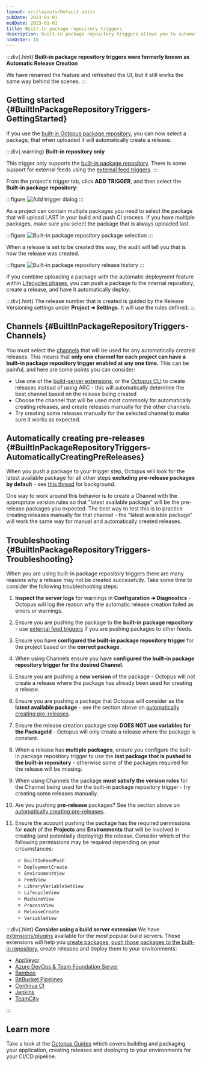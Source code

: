 ```yaml
---
layout: src/layouts/Default.astro
pubDate: 2023-01-01
modDate: 2023-01-01
title: Built-in package repository triggers
description: Built-in package repository triggers allows you to automatically create a new release when a new package is pushed to the built-in package repository.
navOrder: 15
---
```


:::div{.hint}
**Built-in package repository triggers were formerly known as Automatic Release Creation**

We have renamed the feature and refreshed the UI, but it still works the same way behind the scenes.
:::

## Getting started {#BuiltInPackageRepositoryTriggers-GettingStarted}

If you use the [built-in Octopus package repository](/docs/packaging-applications/package-repositories), you can now select a package, that when uploaded it will automatically create a release.

:::div{.warning}
**Built-in repository only**

This trigger only supports the [built-in package repository](/docs/packaging-applications/package-repositories). There is some support for external feeds using the [external feed triggers](/docs/projects/project-triggers/external-feed-triggers).
:::

From the project's trigger tab, click **ADD TRIGGER**, and then select the **Built-in package repository**:

:::figure
![Add trigger dialog](/docs/projects/project-triggers/images/add-trigger-popup.png)
:::

As a project can contain multiple packages you need to select the package that will upload LAST in your build and push CI process. If you have multiple packages, make sure you select the package that is always uploaded last.

:::figure
![Built-in package repository package selection](/docs/projects/project-triggers/images/built-in-package-repository-package-selection.png)
:::

When a release is set to be created this way, the audit will tell you that is how the release was created.

:::figure
![Built-in package repository release history](/docs/projects/project-triggers/images/built-in-package-repository-release-history.png)
:::

If you combine uploading a package with the automatic deployment feature within [Lifecycles phases](/docs/releases/lifecycles/#Lifecycles-LifecyclePhases), you can push a package to the internal repository, create a release, and have it automatically deploy.

:::div{.hint}
The release number that is created is guided by the Release Versioning settings under **Project ➜ Settings**. It will use the rules defined.
:::

## Channels {#BuiltInPackageRepositoryTriggers-Channels}

You must select the [channels](/docs/releases/channels) that will be used for any automatically created releases. This means that **only one channel for each project can have a built-in package repository trigger enabled at any one time.** This can be painful, and here are some points you can consider:

- Use one of the [build-server extensions](/docs/packaging-applications/build-servers/), or the [Octopus CLI](/docs/octopus-rest-api/octopus-cli/create-release) to create releases instead of using ARC - this will automatically determine the best channel based on the release being created
- Choose the channel that will be used most commonly for automatically creating releases, and create releases manually for the other channels.
- Try creating some releases manually for the selected channel to make sure it works as expected.

## Automatically creating pre-releases {#BuiltInPackageRepositoryTriggers-AutomaticallyCreatingPreReleases}

When you push a package to your trigger step, Octopus will look for the latest available package for all other steps **excluding pre-release packages by default** - see [this thread](https://help.yamldoc.liuyan.wang/t/arc-not-working-with-pre-release-builds/3646) for background.

One way to work around this behavior is to create a Channel with the appropriate version rules so that "latest available package" will be the pre-release packages you expected. The best way to test this is to practice creating releases manually for that channel - the "latest available package" will work the same way for manual and automatically created releases.

## Troubleshooting {#BuiltInPackageRepositoryTriggers-Troubleshooting}

When you are using built-in package repository triggers there are many reasons why a release may not be created successfully. Take some time to consider the following troubleshooting steps:

1. **Inspect the server logs** for warnings in **Configuration ➜ Diagnostics** - Octopus will log the reason why the automatic release creation failed as errors or warnings.

2. Ensure you are pushing the package to the **built-in package repository** - use [external feed triggers](/docs/projects/project-triggers/external-feed-triggers) if you are pushing packages to other feeds.

3. Ensure you have **configured the built-in package repository trigger** for the project based on the **correct package**.

4. When using Channels ensure you have **configured the built-in package repository trigger for the desired Channel**.

5. Ensure you are pushing a **new version** of the package - Octopus will not create a release where the package has already been used for creating a release.

6. Ensure you are pushing a package that Octopus will consider as the **latest available package** - see the section above on [automatically creating pre-releases](#BuiltInPackageRepositoryTriggers-AutomaticallyCreatingPreReleases).

7. Ensure the release creation package step **DOES NOT use variables for the PackageId** - Octopus will only create a release where the package is constant.

8. When a release has **multiple packages**, ensure you configure the built-in package repository trigger to use the **last package that is pushed to the built-in repository** - otherwise some of the packages required for the release will be missing.

9. When using Channels the package **must satisfy the version rules** for the Channel being used for the built-in package repository trigger - try creating some releases manually.

10. Are you pushing **pre-release** packages? See the section above on [automatically creating pre-releases](#BuiltInPackageRepositoryTriggers-AutomaticallyCreatingPreReleases).

11. Ensure the account pushing the package has the required permissions for **each** of the **Projects** and **Environments** that will be involved in creating (and potentially deploying) the release. Consider which of the following permissions may be required depending on your circumstances:

    - `BuiltInFeedPush`
    - `DeploymentCreate`
    - `EnvironmentView`
    - `FeedView`
    - `LibraryVariableSetView`
    - `LifecycleView`
    - `MachineView`
    - `ProcessView`
    - `ReleaseCreate`
    - `VariableView`

:::div{.hint}
**Consider using a build server extension**
We have [extensions/plugins](/docs/packaging-applications/build-servers/) available for the most popular build servers. These extensions will help you [create packages](/docs/packaging-applications), [push those packages to the built-in repository](/docs/packaging-applications/package-repositories/built-in-repository/#pushing-packages-to-the-built-in-repository), create releases and deploy them to your environments:

- [AppVeyor](/docs/packaging-applications/build-servers/appveyor)
- [Azure DevOps & Team Foundation Server](/docs/packaging-applications/build-servers/tfs-azure-devops)
- [Bamboo](/docs/packaging-applications/build-servers/bamboo)
- [BitBucket Pipelines](/docs/packaging-applications/build-servers/bitbucket-pipelines)
- [Continua CI](/docs/packaging-applications/build-servers/continua-ci)
- [Jenkins](/docs/packaging-applications/build-servers/jenkins)
- [TeamCity](/docs/packaging-applications/build-servers/teamcity)

:::

## Learn more

Take a look at the [Octopus Guides](https://yamldoc.liuyan.wang/docs/guides) which covers building and packaging your application, creating releases and deploying to your environments for your CI/CD pipeline.
